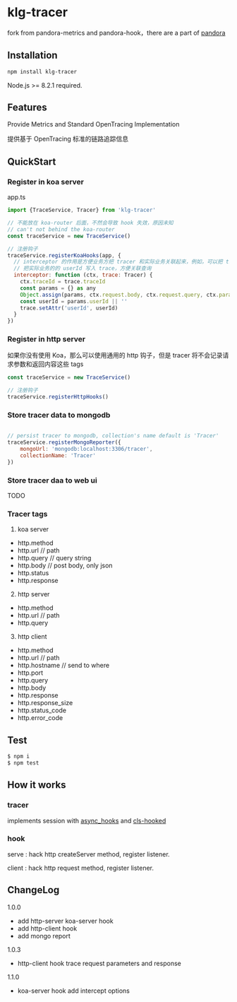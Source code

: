 # klg-tracer

fork from pandora-metrics and pandora-hook，there are a part of [pandora](https://github.com/midwayjs/pandora)
## Installation

```bash
npm install klg-tracer
```
Node.js >= 8.2.1 required.

## Features

Provide Metrics and Standard OpenTracing Implementation

提供基于 OpenTracing 标准的链路追踪信息

## QuickStart

### Register in koa server

app.ts
```js
import {TraceService, Tracer} from 'klg-tracer'

// 不能放在 koa-router 后面，不然会导致 hook 失效，原因未知
// can't not behind the koa-router
const traceService = new TraceService()

// 注册钩子
traceService.registerKoaHooks(app, {
  // interceptor 的作用是方便业务方把 tracer 和实际业务关联起来，例如，可以把 traceId 写入 ctx
  // 把实际业务的的 userId 写入 trace，方便关联查询
  interceptor: function (ctx, trace: Tracer) {
    ctx.traceId = trace.traceId
    const params = {} as any
    Object.assign(params, ctx.request.body, ctx.request.query, ctx.params)
    const userId = params.userId || ''
    trace.setAttr('userId', userId)
  }
})

```

### Register in http server
如果你没有使用 Koa，那么可以使用通用的 http 钩子，但是 tracer 将不会记录请求参数和返回内容这些 tags

```js
const traceService = new TraceService()

// 注册钩子
traceService.registerHttpHooks()

```

### Store tracer data to mongodb

```js

// persist tracer to mongodb, collection's name default is 'Tracer'
traceService.registerMongoReporter({
    mongoUrl: 'mongodb:localhost:3306/tracer',
    collectionName: 'Tracer'
})

```

### Store tracer daa to web ui

TODO

### Tracer tags

1. koa server
- http.method
- http.url  // path
- http.query  // query string
- http.body  // post body, only json
- http.status
- http.response

2. http server
- http.method
- http.url  // path
- http.query

3. http client
- http.method
- http.url  // path
- http.hostname  // send to where
- http.port
- http.query
- http.body
- http.response
- http.response_size
- http.status_code
- http.error_code

## Test

```bash
$ npm i
$ npm test
```

## How it works

### tracer

implements session with [async_hooks](https://nodejs.org/api/async_hooks.html) and [cls-hooked](https://github.com/Jeff-Lewis/cls-hooked)

### hook

serve : hack http createServer method, register listener.

client : hack http request method, register listener.

## ChangeLog
1.0.0
- add http-server koa-server hook
- add http-client hook
- add mongo report

1.0.3
- http-client hook trace request parameters and response


1.1.0
- koa-server hook add intercept options